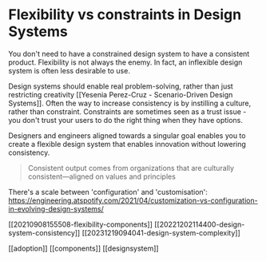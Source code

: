 # Flexibility vs constraints in Design Systems

You don't need to have a constrained design system to have a consistent product. Flexibility is not always the enemy. In fact, an inflexible design system is often less desirable to use.

Design systems should enable real problem-solving, rather than just restricting creativity [[Yesenia Perez-Cruz - Scenario-Driven Design Systems]]. Often the way to increase consistency is by instilling a culture, rather than constraint. Constraints are sometimes seen as a trust issue - you don't trust your users to do the right thing when they have options.

Designers and engineers aligned towards a singular goal enables you to create a flexible design system that enables innovation without lowering consistency.

>Consistent output comes from organizations that are culturally consistent—aligned on values and principles

There's a scale between 'configuration' and 'customisation': https://engineering.atspotify.com/2021/04/customization-vs-configuration-in-evolving-design-systems/

[[20210908155508-flexibility-components]]
[[20221202114400-design-system-consistency]]
[[20231219094041-design-system-complexity]]

[[adoption]]
[[components]]
[[designsystem]]